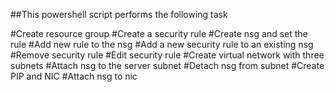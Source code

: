 ##This powershell script performs the following task

#Create resource group
#Create a security rule
#Create nsg and set the rule
#Add new rule to the nsg
#Add a new security rule to an existing nsg
#Remove security rule
#Edit security rule
#Create virtual network with three subnets
#Attach nsg to the server subnet
#Detach nsg from subnet
#Create PIP and NIC
#Attach nsg to nic
